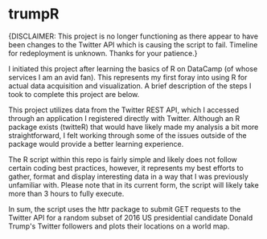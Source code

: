 # trumpR

{DISCLAIMER: This project is no longer functioning as there appear to have been changes to the Twitter API which is causing the script to fail. Timeline for redeployment is unknown. Thanks for your patience.}

I initiated this project after learning the basics of R on DataCamp (of whose services I am an avid fan). This represents my first foray into using R for actual data acquisition and visualization. A brief description of the steps I took to complete this project are below. 

This project utilizes data from the Twitter REST API, which I accessed through an application I registered directly with Twitter. Although an R package exists (twitteR) that would have likely made my analysis a bit more straightforward, I felt working through some of the issues outside of the package would provide a better learning experience. 

The R script within this repo is fairly simple and likely does not follow certain coding best practices, however, it represents my best efforts to gather, format and display interesting data in a way that I was previously unfamiliar with. Please note that in its current form, the script will likely take more than 3 hours to fully execute.

In sum, the script uses the httr package to submit GET requests to the Twitter API for a random subset of 2016 US presidential candidate Donald Trump's Twitter followers and plots their locations on a world map.
